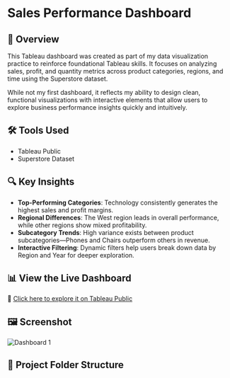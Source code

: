 # Sales Performance Dashboard

## 🧭 Overview
This Tableau dashboard was created as part of my data visualization practice to reinforce foundational Tableau skills. It focuses on analyzing sales, profit, and quantity metrics across product categories, regions, and time using the Superstore dataset.

While not my first dashboard, it reflects my ability to design clean, functional visualizations with interactive elements that allow users to explore business performance insights quickly and intuitively.

## 🛠️ Tools Used
- Tableau Public
- Superstore Dataset

## 🔍 Key Insights
- **Top-Performing Categories**: Technology consistently generates the highest sales and profit margins.
- **Regional Differences**: The West region leads in overall performance, while other regions show mixed profitability.
- **Subcategory Trends**: High variance exists between product subcategories—Phones and Chairs outperform others in revenue.
- **Interactive Filtering**: Dynamic filters help users break down data by Region and Year for deeper exploration.

## 📊 View the Live Dashboard
🔗 [Click here to explore it on Tableau Public](https://public.tableau.com/app/profile/layshla.bouscal/viz/BuildYourFirstDashboard/Dashboard1)

## 🖼️ Screenshot
![Dashboard 1](https://github.com/user-attachments/assets/2a1f4870-c525-450c-83d1-a17f60801bd1)


## 📁 Project Folder Structure
